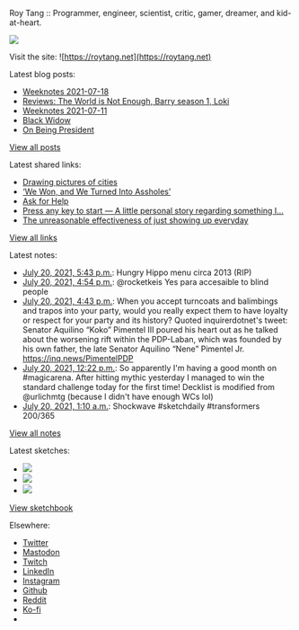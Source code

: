 Roy Tang :: Programmer, engineer, scientist, critic, gamer, dreamer, and kid-at-heart.

![](https://roytang.net/static/img/profile.jpg)

Visit the site: ![https://roytang.net](https://roytang.net)

Latest blog posts:

- [Weeknotes 2021-07-18](https://roytang.net/2021/07/weeknotes-2021-07-18/)
- [Reviews: The World is Not Enough, Barry season 1, Loki](https://roytang.net/2021/07/wine-barry-loki/)
- [Weeknotes 2021-07-11](https://roytang.net/2021/07/weeknotes-2021-07-11/)
- [Black Widow](https://roytang.net/2021/07/black-widow/)
- [On Being President](https://roytang.net/2021/07/on-being-president/)

[View all posts](https://roytang.net/blog)

Latest shared links:

- [Drawing pictures of cities](https://roytang.net/2021/07/drawing-pictures-of-cities/)
- [‘We Won, and We Turned Into Assholes’](https://roytang.net/2021/07/we-won-and-we-turned-into-assholes/)
- [Ask for Help](https://roytang.net/2021/07/ask-for-help/)
- [Press any key to start — A little personal story regarding something I...](https://roytang.net/2021/07/press-any-key-to-start-a-little-personal-story-regarding-something-i/)
- [The unreasonable effectiveness of just showing up everyday](https://roytang.net/2021/07/the-unreasonable-effectiveness-of-just-showing-up-everyday/)

[View all links](https://roytang.net/links)

Latest notes:

- [July 20, 2021, 5:43 p.m.](https://roytang.net/2021/07/1417419914491555840/): Hungry Hippo menu circa 2013 (RIP)
- [July 20, 2021, 4:54 p.m.](https://roytang.net/2021/07/1417407676640813061/): @rocketkeis Yes para accesaible to blind people
- [July 20, 2021, 4:43 p.m.](https://roytang.net/2021/07/1417404857376415744/): When you accept turncoats and balimbings and trapos into your party, would you really expect them to have loyalty or respect for your party and its history? Quoted inquirerdotnet&#x27;s tweet: Senator Aquilino “Koko” Pimentel III poured his heart out as he talked about the worsening rift within the PDP-Laban, which was founded by his own father, the late Senator Aquilino “Nene” Pimentel Jr. https://inq.news/PimentelPDP
- [July 20, 2021, 12:22 p.m.](https://roytang.net/2021/07/1417339197384323075/): So apparently I&#x27;m having a good month on #magicarena. After hitting mythic yesterday I managed to win the standard challenge today for the first time! Decklist is modified from @urlichmtg (because I didn&#x27;t have enough WCs lol)
- [July 20, 2021, 1:10 a.m.](https://roytang.net/2021/07/1417170088751341573/): Shockwave #sketchdaily #transformers 200/365

[View all notes](https://roytang.net/notes)

Latest sketches:


- ![](https://roytang.net/media/cache/9a/a8/9aa89a9ae762454f02b279a83b59d2ae.jpg)
- ![](https://roytang.net/media/cache/37/d3/37d3b96913c799a98fe9070957125f25.jpg)
- ![](https://roytang.net/media/cache/24/e0/24e0d3d6aafdb4a6cd96c59d8942b7d7.jpg)

[View sketchbook](https://roytang.net/albums/sketchbook)


Elsewhere:

- [Twitter](https://twitter.com/roytang)
- [Mastodon](https://mastodon.technology/@roytang)
- [Twitch](https://twitch.tv/twitchyroy)
- [LinkedIn](https://www.linkedin.com/in/roytang)
- [Instagram](https://instagram.com/roytang0400)
- [Github](https://github.com/roytang)
- [Reddit](https://reddit.com/u/hungryroy)
- [Ko-fi](https://ko-fi.com/roytang)
- [](mailto:hello@roytang.net)